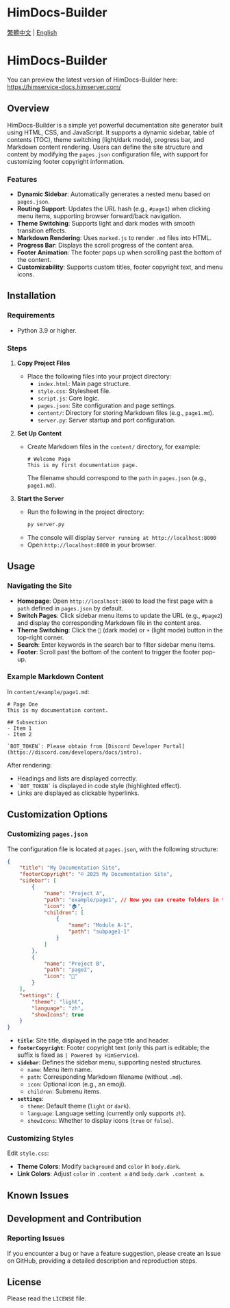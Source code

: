 # HimDocs-Builder

[繁體中文](README.md) | [English](README_EN.md)

# HimDocs-Builder

You can preview the latest version of HimDocs-Builder here:
https://himservice-docs.himserver.com/

## Overview

HimDocs-Builder is a simple yet powerful documentation site generator built using HTML, CSS, and JavaScript. It supports a dynamic sidebar, table of contents (TOC), theme switching (light/dark mode), progress bar, and Markdown content rendering. Users can define the site structure and content by modifying the `pages.json` configuration file, with support for customizing footer copyright information.

### Features
- **Dynamic Sidebar**: Automatically generates a nested menu based on `pages.json`.
- **Routing Support**: Updates the URL hash (e.g., `#page1`) when clicking menu items, supporting browser forward/back navigation.
- **Theme Switching**: Supports light and dark modes with smooth transition effects.
- **Markdown Rendering**: Uses `marked.js` to render `.md` files into HTML.
- **Progress Bar**: Displays the scroll progress of the content area.
- **Footer Animation**: The footer pops up when scrolling past the bottom of the content.
- **Customizability**: Supports custom titles, footer copyright text, and menu icons.

## Installation

### Requirements
- Python 3.9 or higher.

### Steps
1. **Copy Project Files**
   - Place the following files into your project directory:
     - `index.html`: Main page structure.
     - `style.css`: Stylesheet file.
     - `script.js`: Core logic.
     - `pages.json`: Site configuration and page settings.
     - `content/`: Directory for storing Markdown files (e.g., `page1.md`).
     - `server.py`: Server startup and port configuration.
2. **Set Up Content**
   - Create Markdown files in the `content/` directory, for example:
     ```
     # Welcome Page
     This is my first documentation page.
     ```
     The filename should correspond to the `path` in `pages.json` (e.g., `page1.md`).

3. **Start the Server**
   - Run the following in the project directory:
     ```bash
     py server.py
     ```
   - The console will display `Server running at http://localhost:8000`
   - Open `http://localhost:8000` in your browser.

## Usage

### Navigating the Site
- **Homepage**: Open `http://localhost:8000` to load the first page with a `path` defined in `pages.json` by default.
- **Switch Pages**: Click sidebar menu items to update the URL (e.g., `#page2`) and display the corresponding Markdown file in the content area.
- **Theme Switching**: Click the `🌙` (dark mode) or `☀️` (light mode) button in the top-right corner.
- **Search**: Enter keywords in the search bar to filter sidebar menu items.
- **Footer**: Scroll past the bottom of the content to trigger the footer pop-up.

### Example Markdown Content
In `content/example/page1.md`:
```
# Page One
This is my documentation content.

## Subsection
- Item 1
- Item 2

`BOT_TOKEN`: Please obtain from [Discord Developer Portal](https://discord.com/developers/docs/intro).
```

After rendering:
- Headings and lists are displayed correctly.
- `` `BOT_TOKEN` `` is displayed in code style (highlighted effect).
- Links are displayed as clickable hyperlinks.

## Customization Options

### Customizing `pages.json`
The configuration file is located at `pages.json`, with the following structure:
```json
{
    "title": "My Documentation Site",
    "footerCopyright": "© 2025 My Documentation Site",
    "sidebar": [
        {
            "name": "Project A",
            "path": "example/page1", // Now you can create folders in the content folder to categorize documents
            "icon": "🏠",
            "children": [
                {
                    "name": "Module A-1",
                    "path": "subpage1-1"
                }
            ]
        },
        {
            "name": "Project B",
            "path": "page2",
            "icon": "🚀"
        }
    ],
    "settings": {
        "theme": "light",
        "language": "zh",
        "showIcons": true
    }
}
```
- **`title`**: Site title, displayed in the page title and header.
- **`footerCopyright`**: Footer copyright text (only this part is editable; the suffix is fixed as `| Powered by HimService`).
- **`sidebar`**: Defines the sidebar menu, supporting nested structures.
  - `name`: Menu item name.
  - `path`: Corresponding Markdown filename (without `.md`).
  - `icon`: Optional icon (e.g., an emoji).
  - `children`: Submenu items.
- **`settings`**:
  - `theme`: Default theme (`light` or `dark`).
  - `language`: Language setting (currently only supports `zh`).
  - `showIcons`: Whether to display icons (`true` or `false`).

### Customizing Styles
Edit `style.css`:
- **Theme Colors**: Modify `background` and `color` in `body.dark`.
- **Link Colors**: Adjust `color` in `.content a` and `body.dark .content a`.

## Known Issues

## Development and Contribution

### Reporting Issues

If you encounter a bug or have a feature suggestion, please create an Issue on GitHub, providing a detailed description and reproduction steps.

## License

Please read the `LICENSE` file.
